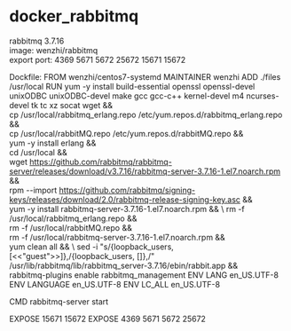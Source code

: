 # docker_rabbitmq

rabbitmq 3.7.16    
image: wenzhi/rabbitmq    
export port: 4369 5671 5672 25672 15671 15672     

Dockfile:
FROM wenzhi/centos7-systemd
MAINTAINER wenzhi
ADD ./files /usr/local
RUN yum -y install build-essential openssl openssl-devel unixODBC unixODBC-devel make gcc gcc-c++ kernel-devel m4 ncurses-devel tk tc xz socat wget && \
    cp /usr/local/rabbitmq_erlang.repo /etc/yum.repos.d/rabbitmq_erlang.repo && \
    cp /usr/local/rabbitMQ.repo /etc/yum.repos.d/rabbitMQ.repo && \
    yum -y install erlang && \
    cd /usr/local && \
    wget https://github.com/rabbitmq/rabbitmq-server/releases/download/v3.7.16/rabbitmq-server-3.7.16-1.el7.noarch.rpm && \
    rpm --import https://github.com/rabbitmq/signing-keys/releases/download/2.0/rabbitmq-release-signing-key.asc && \
    yum -y install rabbitmq-server-3.7.16-1.el7.noarch.rpm && \ 
    rm -f /usr/local/rabbitmq_erlang.repo && \
    rm -f /usr/local/rabbitMQ.repo && \
    rm -f /usr/local/rabbitmq-server-3.7.16-1.el7.noarch.rpm && \
    yum clean all && \ 
    sed -i "s/{loopback_users, \[<<\"guest\">>\]},/{loopback_users, \[\]},/" /usr/lib/rabbitmq/lib/rabbitmq_server-3.7.16/ebin/rabbit.app && \
    rabbitmq-plugins enable rabbitmq_management
ENV LANG     en_US.UTF-8
ENV LANGUAGE en_US.UTF-8
ENV LC_ALL   en_US.UTF-8

CMD rabbitmq-server start

EXPOSE 15671 15672
EXPOSE 4369 5671 5672 25672


